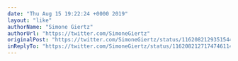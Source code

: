 ```yaml
---
date: "Thu Aug 15 19:22:24 +0000 2019"
layout: "like"
authorName: "Simone Giertz"
authorUrl: "https://twitter.com/SimoneGiertz"
originalPost: "https://twitter.com/SimoneGiertz/status/1162082129351544832"
inReplyTo: "https://twitter.com/SimoneGiertz/status/1162082127174746114"
---
```

